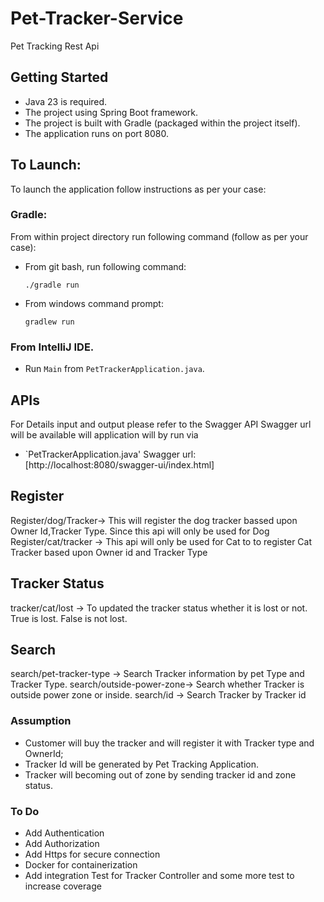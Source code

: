 # Pet-Tracker-Service
Pet Tracking Rest Api

## Getting Started
* Java 23 is required.
* The project using Spring Boot framework.
* The project is built with Gradle (packaged within the project itself).
* The application runs on port 8080.

## To Launch:
To launch the application follow instructions as per your case:

### Gradle:
From within project directory run following command  (follow as per your case):
* From git bash, run following command:

  `./gradle run`
* From windows command prompt:

  `gradlew run`

### From IntelliJ IDE.
* Run `Main` from `PetTrackerApplication.java`.

## APIs
For Details input and output please refer to the Swagger API
Swagger url will be available will application will by run via
* `PetTrackerApplication.java'
Swagger url:[http://localhost:8080/swagger-ui/index.html]
## Register
Register/dog/Tracker-> This will register the dog tracker bassed upon Owner Id,Tracker Type. Since this api will only be used for Dog
Register/cat/tracker -> This api will only be used for Cat to to register Cat Tracker based upon Owner id and Tracker Type

## Tracker Status
tracker/cat/lost -> To updated the tracker status whether it is lost or not. True is lost. False is not lost.

## Search
search/pet-tracker-type -> Search Tracker information by pet Type and Tracker Type.
search/outside-power-zone-> Search whether Tracker is outside power zone or inside.
search/id -> Search Tracker by Tracker id

### Assumption
* Customer will buy the tracker and will register it with Tracker type and OwnerId; </br> 
* Tracker Id will be generated by Pet Tracking Application.
* Tracker will becoming out of zone by sending tracker id and zone status.

### To Do
* Add Authentication
* Add Authorization
* Add Https for secure connection
* Docker for containerization
* Add integration Test for Tracker Controller and some more test to increase coverage










